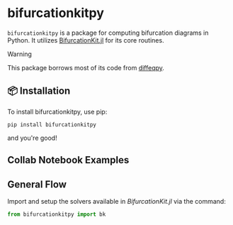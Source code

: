 # bifurcationkitpy

`bifurcationkitpy` is a package for computing bifurcation diagrams in Python. It utilizes
[BifurcationKit.jl](https://github.com/bifurcationkit/BifurcationKit.jl) for its core routines.

> [!WARNING]
> This package borrows most of its code from [diffeqpy](https://github.com/SciML/diffeqpy).

## 📦 Installation

To install bifurcationkitpy, use pip:

```
pip install bifurcationkitpy
```

and you're good!

## Collab Notebook Examples


## General Flow

Import and setup the solvers available in *BifurcationKit.jl* via the command:

```py
from bifurcationkitpy import bk
```
